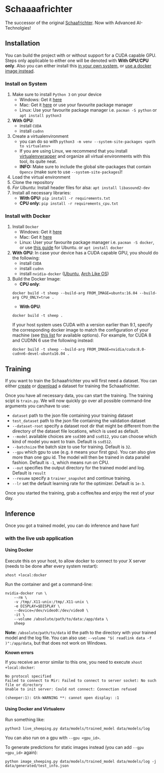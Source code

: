 # Schaaaafrichter

The successor of the original [Schaafrichter](https://github.com/Bartzi/schaafrichter).
Now with Advanced AI-Technolgies!

## Installation

You can build the project with or without support for a CUDA capable GPU. Steps only applicable to either one will be denoted with **With GPU**/**CPU only**.
Also you can either install this [in your own system](#install-on-system), or [use a docker image instead](#install-with-docker).

### Install on System

1. Make sure to install `Python 3` on your device
   - Windows: Get it [here](https://www.python.org/downloads/windows/)
   - Mac: Get it [here](https://www.python.org/downloads/mac-osx/) or use
   your favourite package manager
   - Linux: Use your favourite package manager i.e. `pacman -S python` or
   `apt install python3`
2. **With GPU**:
   - install `CUDA`
   - install `cudnn`
3. Create a virtualenvironment
   - you can do so with `python3 -m venv --system-site-packages <path to virtualenv>`
   - If you are using Linux, we recommend that you install
   [virtualenvwrapper](https://virtualenvwrapper.readthedocs.io/en/latest/)
   and organize all virtual environments with this tool, its quite neat.
   - **INFO:** Make sure to include the global site-packages that contain `Opencv` (make sure to use `--system-site-packages`)!
4. Load the virtual environment
5. Clone the repository
6. *For Ubuntu*: Install header files for alsa: `apt install libasound2-dev`
7. Install all necessary libraries:
   - **With GPU:** `pip install -r requirements.txt`
   - **CPU only:** `pip install -r requirements_cpu.txt`

### Install with Docker

1. Install `Docker`
   - Windows: Get it [here](https://www.docker.com/community-edition)
   - Mac: Get it [here](https://www.docker.com/community-edition)
   - Linux: User your favourite package manager i.e. `pacman -S docker`, or use [this guide](https://docs.docker.com/install/linux/docker-ce/ubuntu/) for Ubuntu.
   or `apt install docker`
2. **With GPU**: In case your device has a CUDA capable GPU, you should do the following:
   - install `CUDA`
   - install `cudnn`
   - install `nvidia-docker` ([Ubuntu](https://gist.github.com/dsdenes/d9c66361df96bce3fca8f1414bb14bce),
  [Arch Like OS](https://aur.archlinux.org/packages/nvidia-docker2/))
3. Build the Docker Image:
   - **CPU only**:
   ```
   docker build -t sheep --build-arg FROM_IMAGE=ubuntu:16.04 --build-arg CPU_ONLY=true .
   ```
   - **With GPU**:
   ```
   docker build -t sheep .
   ```
   If your host system uses CUDA with a version earlier than 9.1, specify the corresponding docker image to match the configuration of your machine (see [this list](https://hub.docker.com/r/nvidia/cuda/) for available options).
   For example, for CUDA 8 and CUDNN 6 use the following instead:
   ```
   docker build -t sheep --build-arg FROM_IMAGE=nvidia/cuda:8.0-cudnn6-devel-ubuntu16.04 .
   ```

## Training

If you want to train the Schaaafrichter you will first need a dataset.
You can either [create](generation/README.md) or [download](data/README.md)
a dataset for training the Schaaafrichter.

Once you have all necessary data, you can start the training.
The training scipt is `train.py`.
We will now quickly go over all possible command-line arguments you can/have to use:
- `dataset` path to the json file containing your training dataset
- `test_dataset` path to the json file containing the validation dataset
- `--dataset-root` specify a dataset root dir that might be different from the directory of the dataset file locations, which is used as default.
- `--model` available choices are `ssd300` and `ssd512`, you can choose which kind of model you want to train. Default is `ssd512`.
- `--batchsize` the batch size to use for training. Default is `32`.
- `--gpu` which gpu to use (e.g. `0` means your first gpu). You can also give more than one gpu id. The model will then be trained in data parallel fashion. Default is `-1`, which means run on CPU.
- `--out` specifies the output directory for the trained model and log. Default is `result`
- `--resume` specify a `trainer_snapshot` and continue training.
- `--lr` set the default learning rate for the optimizer. Default is `1e-3`.

Once you started the training, grab a coffee/tea and enjoy the rest of your day.


## Inference

Once you got a trained model, you can do inference and have fun!

### with the live usb application

#### Using Docker
Execute this on your host, to allow docker to connect to your X server (needs to be done after every system restart):
```
xhost +local:docker
```

Run the container and get a command-line:
```
nvidia-docker run \
    --rm \
    -v /tmp/.X11-unix:/tmp/.X11-unix \
    -e DISPLAY=$DISPLAY \
    --device=/dev/video0:/dev/video0 \
    -it \
    --volume /absolute/path/to/data:/app/data \
    sheep
```
**Note:** `/absolute/path/to/data` id the path to the directory with your trained model and the log file.
You can also use: `--volume "$( readlink data -f )":/app/data`, but that does not work on Windows.


**Known errors**

If you receive an error similar to this one, you need to execute `xhost +local:docker`:
```
No protocol specified
Failed to connect to Mir: Failed to connect to server socket: No such file or directory
Unable to init server: Could not connect: Connection refused

(sheeper:1): Gtk-WARNING **: cannot open display: :1
```

#### Using Docker and Virtualenv

Run something like:
```
python3 live_sheeping.py data/models/trained_model data/models/log
```
You can also run on a gpu with `--gpu <gpu_id>`.

To generate predictions for static images instead (you can add `--gpu <gpu_id>` again):

`python image_sheeping.py data/models/trained_model data/models/log -j data/generated/test_info.json`
